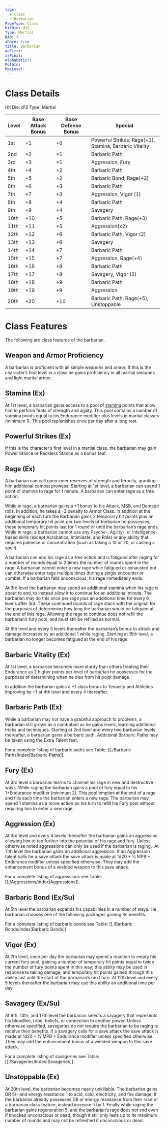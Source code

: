 ```yaml
---
tags:
  - Class
  - Barbarian
PageType: Class
HitDie: d12
Type: Martial
BAB: 1
share: true
title: Barbarian
aaFirst: 
zzFinal: 
Alphabetic?: 
Potato: 
MaxLevel: 
---
```

# Class Details
Hit Die:  d12
Type: Martial

| Level | Base Attack Bonus | Base Defense Bonus | Special                                                |
| ----- | ----------------- | ------------------ | ------------------------------------------------------ |
| 1st   | +1                | +0                 | Powerful Strikes, Rage(+1), Stamina, Barbaric Vitality |
| 2nd   | +2                | +1                 | Barbaric Path                                          |
| 3rd   | +3                | +1                 | Aggression, Fury                                       |
| 4th   | +4                | +2                 | Barbaric Path                                          |
| 5th   | +5                | +2                 | Barbaric Bond, Rage(+2)                                |
| 6th   | +6                | +3                 | Barbaric Path                                          |
| 7th   | +7                | +3                 | Aggression, Vigor (1)                                  |
| 8th   | +8                | +4                 | Barbaric Path                                          |
| 9th   | +9                | +4                 | Savagery                                               |
| 10th  | +10               | +5                 | Barbaric Path, Rage(+3)                                |
| 11th  | +11               | +5                 | Aggression(x2)                                         |
| 12th  | +12               | +6                 | Barbaric Path, Vigor (2)                               |
| 13th  | +13               | +6                 | Savagery                                               |
| 14th  | +14               | +7                 | Barbaric Path                                          |
| 15th  | +15               | +7                 | Aggression, Rage(+4)                                   |
| 16th  | +16               | +8                 | Barbaric Path                                          |
| 17th  | +17               | +8                 | Savagery, Vigor (3)                                    |
| 18th  | +18               | +9                 | Barbaric Path                                          |
| 19th  | +19               | +9                 | Aggression                                             |
| 20th  | +20               | +10                | Barbaric Path, Rage(+5), Unstoppable                   |

# Class Features

The following are class features of the barbarian. 

## Weapon and Armor Proficiency

A barbarian is proficient with all simple weapons and armor. If this is the character’s first level in a class he gains proficiency in all martial weapons and light martial armor.

## Stamina (Ex)

At 1st level, a barbarian gains access to a pool of <a href="/Combat%20Rules/Combat%20Statistics/#stamina">stamina</a> points that allow him to perform feats of strength and agility. This pool contains a number of stamina points equal to his Endurance modifier plus levels in martial classes (minimum 1). This pool replenishes once per day after a long rest.
## Powerful Strikes (Ex)

If this is the character’s first level in a martial class, the barbarian may gain Power Stance or Reckless Stance as a bonus feat.
## Rage (Ex)

A barbarian can call upon inner reserves of strength and ferocity, granting him additional combat prowess. Starting at 1st level, a barbarian can spend 1 point of stamina to rage for 1 minute. A barbarian can enter rage as a free action.

While in rage, a barbarian gains a +1 bonus to his Attack, MSB, and Damage rolls. In addition, he takes a –2 penalty to Armor Class. In addition at the beginning of each turn the Barbarian gains 2 temporary hit points plus an additional temporary hit point per two levels of barbarian he possesses; these temporary hit points last for 1 round or until the barbarian’s rage ends. While in rage, a barbarian cannot use any Psyche-, Agility-, or Intelligence-based skills (except Acrobatics, Intimidate, and Ride) or any ability that requires patience or concentration (such as taking a 10 or 20, or casting a spell).

A barbarian can end his rage as a free action and is fatigued after raging for a number of rounds equal to 2 times the number of rounds spent in the rage. A barbarian cannot enter a new rage while fatigued or exhausted but can otherwise enter rage multiple times during a single encounter or combat. If a barbarian falls unconscious, his rage immediately ends.

At 3rd level the barbarian may spend an additional stamina when his rage is about to end, to instead allow it to continue for an additional minute. The barbarian may do this once per rage plus an additional time for every 6 levels after 3rd. These continued rounds of rage stack with the original for the purposes of determining how long the barbarian would be fatigued at the end of this rage. Allowing the rage to continue does not refill the barbarian’s fury pool, and must still be refilled as normal.

At 5th level and every 5 levels thereafter the barbarian’s bonus to attack and damage increases by an additional 1 while raging. Starting at 15th level, a barbarian no longer becomes fatigued at the end of his rage.

## Barbaric Vitality (Ex)

At 1st level, a barbarian becomes more sturdy than others treating their Endurance as 2 higher points per level of barbarian he possesses for the purposes of determining when he dies from hit point damage.

In addition the barbarian gains a +1 class bonus to Tenacity and Athletics improving by +1 at 4th level and every 4 thereafter.

## Barbaric Path (Ex)

While a barbarian may not have a graceful approach to problems, a barbarian still grows as a combatant as he gains levels, learning additional tricks and techniques. Starting at 2nd level and every two barbarian levels thereafter, a barbarian gains a barbaric path. Additional Barbaric Paths may be taken using the Extra Talent feat.

For a complete listing of barbaric paths see Table: [[./Barbaric Paths/index|Barbaric Paths]].

## Fury (Ex)

At 3rd level a barbarian learns to channel his rage in new and destructive ways. While raging the barbarian gains a pool of fury equal to his 1+Endurance modifier (minimum 2). This pool empties at the end of a rage and fills each time the barbarian enters a new rage. The barbarian may spend 1 stamina as a move action on his turn to refill his Fury pool without requiring him to enter a new rage.

## Aggression (Ex)

At 3rd level and every 4 levels thereafter the barbarian gains an aggression allowing him to tap further into the potential of his rage and fury. Unless otherwise noted aggressions can only be used if the barbarian is raging.  At 11th level the barbarian gains an additional aggression. If an Aggression talent calls for a save attack the save attack is made at 1d20 + ½ MPB + Endurance modifier unless specified otherwise. They may add the enhancement bonus of a wielded weapon to this save attack.

For a complete listing of aggressions see Table: [[./Aggressions/index|Aggressions]].

## Barbaric Bond (Ex/Su)

At 5th level the barbarian expands his capabilities in a number of ways. He barbarian chooses one of the following packages gaining its benefits.

For a complete listing of barbaric bonds see Table: [[./Barbaric Bonds/index|Barbaric Bonds]]

## Vigor (Ex)

At 7th level, once per day the barbarian may spend a reaction to empty his current fury pool, gaining a number of temporary hit points equal to twice the number of fury points spent in this way; this ability may be used in response to taking damage, and temporary hit points gained through this ability last until the start of the barbarian’s next turn. At 12th level and every 5 levels thereafter the barbarian may use this ability an additional time per day.

## Savagery (Ex/Su)

At 9th, 13th, and 17th level the barbarian selects a savagery that represents his bloodline, tribe, beliefs, or connection to another power. Unless otherwise specified, savageries do not require the barbarian to be raging to receive their benefits. If a savagery calls for a save attack the save attack is made at 1d20 + ½ MPB + Endurance modifier unless specified otherwise. They may add the enhancement bonus of a wielded weapon to this save attack.

For a complete listing of savageries see Table: [[./Savageries/index|Savageries]]

## Unstoppable (Ex)

At 20th level, the barbarian becomes nearly unkillable. The barbarian gains DR 5/- and energy resistance 1 to acid, cold, electricity, and fire damage; if the barbarian already possesses DR or energy resistance from their race or a barbarian class feature, instead increase it by 1. Finally while raging the barbarian gains regeneration 5, and the barbarian’s rage does not end even if knocked unconscious or dead, though it still only lasts up to its maximum number of rounds and may not be refreshed if unconscious or dead.
